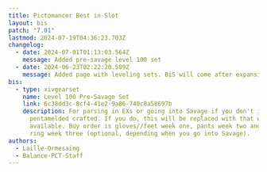 ```yaml
---
title: Pictomancer Best in Slot
layout: bis
patch: "7.01"
lastmod: 2024-07-19T04:36:23.703Z
changelog:
  - date: 2024-07-01T01:13:03.564Z
    message: Added pre-savage level 100 set
  - date: 2024-06-23T02:22:20.509Z
    message: Added page with leveling sets. BiS will come after expansion launch.
bis:
  - type: xivgearset
    name: Level 100 Pre-Savage Set
    link: 6c38dd3c-8cf4-41e2-9a86-740c8a58697b
    description: For parsing in EXs or going into Savage if you don't intend to go
      pentamelded crafted. If you do, this will be replaced with that when
      available. Buy order is gloves//feet week one, pants week two and head +
      ring week three (optional, depending when you go into Savage).
authors:
  - Laille-Ormesaing
  - Balance-PCT-Staff
---
```

